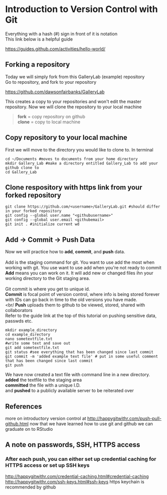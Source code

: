 # Introduction to Version Control with Git
Everything with a hash (#) sign in front of it is notation <br/>
This link below is a helpful guide <br/>

https://guides.github.com/activities/hello-world/

## Forking a repository
Today we will simply fork from this GalleryLab (example) repository <br/>
Go to repository, and fork to your repository <br/>

https://github.com/dawsonfairbanks/GalleryLab

This creates a copy to your repositories and won't edit the master repository.
Now we will clone the repository to your local machine

> **fork** = copy repository on github <br/>
> **clone** = copy to local machine

## Copy repository to your local machine 

First we will move to the directory you would like to clone to. In terminal
```
cd ~/Documents #moves to documents from your home directory
mkdir Gallery_Lab #make a directory entitled Gallery_Lab to add your github clone to
cd Gallery_Lab
```


## Clone respository with https link from your forked repository

```
git clone https://github.com/<username>/GalleryLab.git #should differ in your forked repository
git config --global user.name "<githubusername>"
git config --global user.email <githubemail>
git init . #initialize current wd
```

## Add -> Commit -> Push Data
Now we will practice how to **add**, **commit**, and **push** data. <br/><br/>
Add is the staging command for git. You want to use add the most when working with git.
You use want to use add when you're not ready to commit <br/>
**Add** means you can work on it. It will add new or changed files ihn your working directory to the Git staging area. <br/><br/>
Git commit is where you get to unique id. <br/>
**Commit** is focal point of version control, where info is being stored forever
with IDs can go back in time to the old versions you have made. <br/><br/
**Push** uploads them to github to be viewed, stored, shared with collaborators <br/>
Refer to the guide link at the top of this tutorial on pushing sensitive data, passwds etc.

```
mkdir example_directory
cd example_directory
nano sometextfile.txt
#write some text and save out
git add sometextfile.txt
git status #see everything that has been changed since last commit
git commit -m 'added example text file' # put in some useful comment that has been changed since last commit
git push
```

We have now created a text file with command line in a new directory. <br/>
**added** the textfile to the staging area <br/>
**committed** the file with a unique I.D. <br/>
and **pushed** to a publicly available server to be reiterated over <br/>

## References
more on introductory version control at http://happygitwithr.com/push-pull-github.html
now that we have learned how to use git and github we can graduate on to RStudio


## A note on passwords, SSH, HTTPS access
### After each push, you can either set up credential caching for HTTPS access or set up SSH keys
http://happygitwithr.com/credential-caching.html#credential-caching
http://happygitwithr.com/ssh-keys.html#ssh-keys
https keychain is recommended by github 

